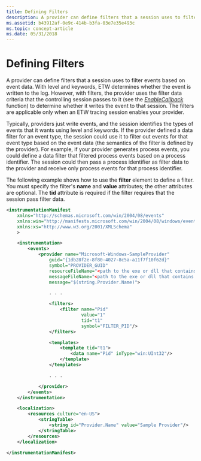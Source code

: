 ```yaml
---
title: Defining Filters
description: A provider can define filters that a session uses to filter events based on event data.
ms.assetid: b43912af-0e9c-414b-b3fa-03e7e35e493c
ms.topic: concept-article
ms.date: 05/31/2018
---
```


# Defining Filters

A provider can define filters that a session uses to filter events based on event data. With level and keywords, ETW determines whether the event is written to the log. However, with filters, the provider uses the filter data criteria that the controlling session passes to it (see the [*EnableCallback*](/windows/desktop/api/evntprov/nc-evntprov-penablecallback) function) to determine whether it writes the event to that session. The filters are applicable only when an ETW tracing session enables your provider.

Typically, providers just write events, and the session identifies the types of events that it wants using level and keywords. If the provider defined a data filter for an event type, the session could use it to filter out events for that event type based on the event data (the semantics of the filter is defined by the provider). For example, if your provider generates process events, you could define a data filter that filtered process events based on a process identifier. The session could then pass a process identifier as filter data to the provider and receive only process events for that process identifier.

The following example shows how to use the **filter** element to define a filter. You must specify the filter's **name** and **value** attributes; the other attributes are optional. The **tid** attribute is required if the filter requires that the session pass filter data.


```XML
<instrumentationManifest
    xmlns="http://schemas.microsoft.com/win/2004/08/events" 
    xmlns:win="http://manifests.microsoft.com/win/2004/08/windows/events"
    xmlns:xs="http://www.w3.org/2001/XMLSchema"
    >

    <instrumentation>
        <events>
            <provider name="Microsoft-Windows-SampleProvider"
                guid="{1db28f2e-8f80-4027-8c5a-a11f7f10f62d}"
                symbol="PROVIDER_GUID"
                resourceFileName="<path to the exe or dll that contains the metadata resources>"
                messageFileName="<path to the exe or dll that contains the string resources>"
                message="$(string.Provider.Name)">

                . . .

                <filters>
                    <filter name="Pid"
                            value="1"
                            tid="t1"
                            symbol="FILTER_PID"/>
                </filters>

                <templates>
                    <template tid="t1">
                        <data name="Pid" inType="win:UInt32"/>
                    </template>
                </templates>

                . . .

            </provider>
        </events>
    </instrumentation>

    <localization>
        <resources culture="en-US">
            <stringTable>
                <string id="Provider.Name" value="Sample Provider"/>
            </stringTable>
        </resources>
    </localization>

</instrumentationManifest>
```
